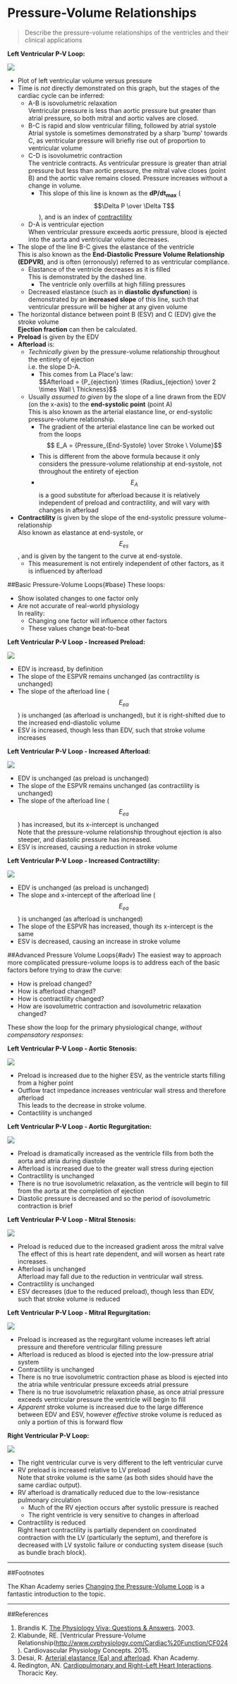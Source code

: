 # Pressure-Volume Relationships
>Describe the pressure-volume relationships of the ventricles and their clinical applications

**Left Ventricular P-V Loop:**

<img src="resources\lv-pv-loop.svg">


* Plot of left ventricular volume versus pressure
* Time is *not* directly demonstrated on this graph, but the stages of the cardiac cycle can be inferred:
	* A-B is isovolumetric relaxation  
	Ventricular pressure is less than aortic pressure but greater than atrial pressure, so both mitral and aortic valves are closed.
	* B-C is rapid and slow ventricular filling, followed by atrial systole  
	Atrial systole is sometimes demonstrated by a sharp 'bump' towards C, as ventricular pressure will briefly rise out of proportion to ventricular volume
	* C-D is isovolumetric contraction  
	The ventricle contracts. As ventricular pressure is greater than atrial pressure but less than aortic pressure, the mitral valve closes (point B) and the aortic valve remains closed. Pressure increases without a change in volume.
		* This slope of this line is known as the **dP/dt<sub>max</sub>** ($$\Delta P \over \Delta T$$), and is an index of [contractility](determinants_of_cardiac_output.md#cont)
	* D-A is ventricular ejection  
	When ventricular pressure exceeds aortic pressure, blood is ejected into the aorta and ventricular volume decreases.
* The slope of the line B-C gives the elastance of the ventricle  
This is also known as the **End-Diastolic Pressure Volume Relationship (EDPVR)**, and is often (erronously) referred to as ventricular compliance.
	* Elastance of the ventricle decreases as it is filled  
	This is demonstrated by the dashed line.
		* The ventricle only overfills at high filling pressures
	* Decreased elastance (such as in **diastolic dysfunction**) is demonstrated by an **increased slope** of this line, such that ventricular pressure will be higher at any given volume
* The horizontal distance between point B (ESV) and C (EDV) give the stroke volume  
**Ejection fraction** can then be calculated.
* **Preload** is given by the EDV
* **Afterload** is:
	* *Technically given* by the pressure-volume relationship throughout the entirety of ejection  
	i.e. the slope D-A.
		* This comes from La Place's law:  
		$$Afterload = {P_{ejection} \times {Radius_{ejection} \over 2 \times Wall \ Thickness}$$ 
	* Usually *assumed to given* by the slope of a line drawn from the EDV (on the x-axis) to the **end-systolic point** (point A)  
	This is also known as the arterial elastance line, or end-systolic pressure-volume relationship.
		* The gradient of the arterial elastance line can be worked out from the loops $$ E_A = {Pressure_{End-Systole} \over Stroke \ Volume}$$
		* This is different from the above formula because it only considers the pressure-volume relationship at end-systole, not throughout the entirety of ejection
		* $$E_A$$ is a good substitute for afterload because it is relatively independent of preload and contractility, and will vary with changes in afterload
* **Contractility** is given by the slope of the end-systolic pressure volume-relationship  
Also known as elastance at end-systole, or $$E_{es}$$, and is given by the tangent to the curve at end-systole.
	* This measurement is not entirely independent of other factors, as it is influenced by afterload


##Basic Pressure-Volume Loops{#base}
These loops:
* Show isolated changes to one factor only
* Are not accurate of real-world physiology  
In reality:
	* Changing one factor will influence other factors
	* These values change beat-to-beat

**Left Ventricular P-V Loop - Increased Preload:**

<img src="resources\lv-pv-loop-preload.svg">

* EDV is increasd, by definition
* The slope of the ESPVR remains unchanged (as contractility is unchanged)
* The slope of the afterload line ($$E_{ea}$$) is unchanged (as afterload is unchanged), but it is right-shifted due to the increased end-diastolic volume
* ESV is increased, though less than EDV, such that stroke volume increases

**Left Ventricular P-V Loop - Increased Afterload:**


<img src="resources\lv-pv-loop-afterload.svg">

* EDV is unchanged (as preload is unchanged)
* The slope of the ESPVR remains unchanged (as contractility is unchanged)
* The slope of the afterload line ($$E_{ea}$$) has increased, but its x-intercept is unchanged  
Note that the pressure-volume relationship throughout ejection is also steeper, and diastolic pressure has increased.
* ESV is increased, causing a reduction in stroke volume

**Left Ventricular P-V Loop - Increased Contractility:**

<img src="resources\lv-pv-loop-contractility.svg">

* EDV is unchanged (as preload is unchanged)
* The slope and x-intercept of the afterload line ($$E_{ea}$$) is unchanged (as afterload is unchanged)
* The slope of the ESPVR has increased, though its x-intercept is the same
* ESV is decreased, causing an increase in stroke volume



##Advanced Pressure Volume Loops{#adv}
The easiest way to approach more complicated pressure-volume loops is to address each of the basic factors before trying to draw the curve:
* How is preload changed?
* How is afterload changed?
* How is contractility changed?
* How are isovolumetric contraction and isovolumetric relaxation changed?


These show the loop for the primary physiological change, *without compensatory responses*:

**Left Ventricular P-V Loop - Aortic Stenosis:**

<img src="resources\lv-pv-loop-aorticstenosis.svg">

* Preload is increased due to the higher ESV, as the ventricle starts filling from a higher point
* Outflow tract impedance increases ventricular wall stress and therefore afterload  
This leads to the decrease in stroke volume.
* Contactility is unchanged

**Left Ventricular P-V Loop - Aortic Regurgitation:**

<img src="resources\lv-pv-loop-aorticregurg.svg">

* Preload is dramatically increased as the ventricle fills from both the aorta and atria during diastole
* Afterload is increased due to the greater wall stress during ejection
* Contractility is unchanged
* There is no true isovolumetric relaxation, as the ventricle will begin to fill from the aorta at the completion of ejection
* Diastolic pressure is decreased and so the period of isovolumetric contraction is brief

**Left Ventricular P-V Loop - Mitral Stenosis:**


<img src="resources\lv-pv-loop-ms.svg">


* Preload is reduced due to the increased gradient aross the mitral valve  
The effect of this is heart rate dependent, and will worsen as heart rate increases.
* Afterload is unchanged  
Afterload may fall due to the reduction in ventricular wall stress.
* Contractility is unchanged
* ESV decreases (due to the reduced preload), though less than EDV, such that stroke volume is reduced

**Left Ventricular P-V Loop - Mitral Regurgitation:**


<img src="resources\lv-pv-loop-mr.svg">

* Preload is increased as the regurgitant volume increases left atrial pressure and therefore ventricular filling pressure
* Afterload is reduced as blood is ejected into the low-pressure atrial system
* Contractility is unchanged
* There is no true isovolumetric contraction phase as blood is ejected into the atria while ventricular pressure exceeds atrial pressure
* There is no true isovolumetric relaxation phase, as once atrial pressure exceeds ventricular pressure the ventricle will begin to fill
* *Apparent* stroke volume is increased due to the large difference between EDV and ESV, however *effective* stroke volume is reduced as only a portion of this is forward flow

**Right Ventricular P-V Loop:**

<img src="resources\rv-pv-loop.svg">

* The right ventricular curve is very different to the left ventricular curve
* RV preload is increased relative to LV preload  
Note that stroke volume is the same (as both sides should have the same cardiac output).
* RV afterload is dramatically reduced due to the low-resistance pulmonary circulation  
	* Much of the RV ejection occurs after systolic pressure is reached
	* The right ventricle is very sensitive to changes in afterload
* Contractility is reduced  
Right heart contractility is partially dependent on coordinated contraction with the LV (particularly the septum), and therefore is decreased with LV systolic failure or conducting system disease (such as bundle brach block).

---

##Footnotes

The Khan Academy series [Changing the Pressure-Volume Loop](https://www.khanacademy.org/science/health-and-medicine/circulatory-system#changing-the-pv-loop-nm) is a fantastic introduction to the topic.

---

##References
1. Brandis K. [The Physiology Viva: Questions & Answers](http://www.anaesthesiamcq.com/vivabook.php). 2003.
2. Klabunde, RE. [Ventricular Pressure-Volume Relationship(http://www.cvphysiology.com/Cardiac%20Function/CF024). Cardiovascular Physiology Concepts. 2015.
3. Desai, R. [Arterial elastance (Ea) and afterload](https://www.khanacademy.org/science/health-and-medicine/circulatory-system/changing-the-pv-loop-nm/v/arterial-elastance-ea-and-afterload). Khan Academy. 
4. Redington, AN. [Cardiopulmonary and Right–Left Heart Interactions](https://thoracickey.com/cardiopulmonary-and-right-left-heart-interactions/). Thoracic Key.